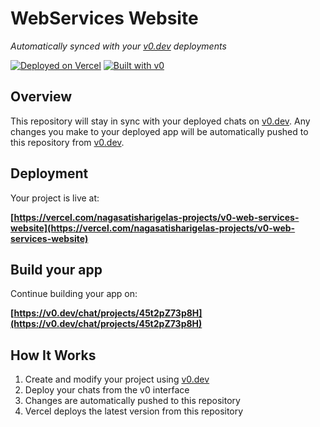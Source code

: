 # WebServices Website

*Automatically synced with your [v0.dev](https://v0.dev) deployments*

[![Deployed on Vercel](https://img.shields.io/badge/Deployed%20on-Vercel-black?style=for-the-badge&logo=vercel)](https://vercel.com/nagasatisharigelas-projects/v0-web-services-website)
[![Built with v0](https://img.shields.io/badge/Built%20with-v0.dev-black?style=for-the-badge)](https://v0.dev/chat/projects/45t2pZ73p8H)

## Overview

This repository will stay in sync with your deployed chats on [v0.dev](https://v0.dev).
Any changes you make to your deployed app will be automatically pushed to this repository from [v0.dev](https://v0.dev).

## Deployment

Your project is live at:

**[https://vercel.com/nagasatisharigelas-projects/v0-web-services-website](https://vercel.com/nagasatisharigelas-projects/v0-web-services-website)**

## Build your app

Continue building your app on:

**[https://v0.dev/chat/projects/45t2pZ73p8H](https://v0.dev/chat/projects/45t2pZ73p8H)**

## How It Works

1. Create and modify your project using [v0.dev](https://v0.dev)
2. Deploy your chats from the v0 interface
3. Changes are automatically pushed to this repository
4. Vercel deploys the latest version from this repository
